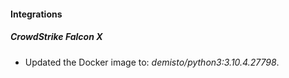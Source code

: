 #### Integrations
##### CrowdStrike Falcon X
- Updated the Docker image to: *demisto/python3:3.10.4.27798*.
